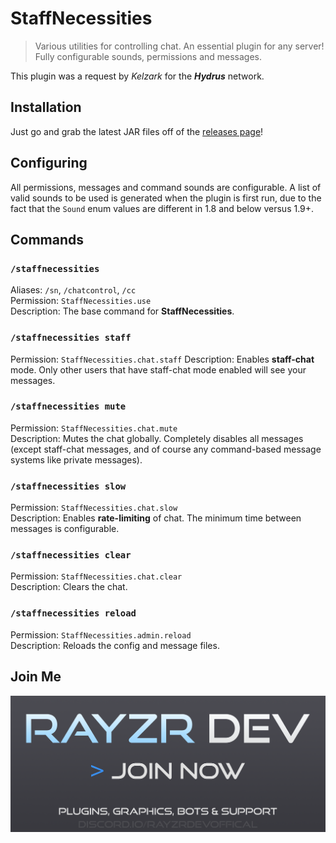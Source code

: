 # StaffNecessities
> Various utilities for controlling chat. An essential plugin for any server! Fully configurable sounds, permissions and messages.

This plugin was a request by *Kelzark* for the ***Hydrus*** network.

## Installation
Just go and grab the latest JAR files off of the [releases page](https://github.com/Rayzr522/StaffNecessities/releases)!

## Configuring
All permissions, messages and command sounds are configurable. A list of valid sounds to be used is generated when the plugin is first run, due to the fact that the `Sound` enum values are different in 1.8 and below versus 1.9+.

## Commands

### `/staffnecessities`
Aliases: `/sn`, `/chatcontrol`, `/cc`  
Permission: `StaffNecessities.use`  
Description: The base command for **StaffNecessities**.

### `/staffnecessities staff`
Permission: `StaffNecessities.chat.staff` 
Description: Enables **staff-chat** mode. Only other users that have staff-chat mode enabled will see your messages.

### `/staffnecessities mute`
Permission: `StaffNecessities.chat.mute`  
Description: Mutes the chat globally. Completely disables all messages (except staff-chat messages, and of course any command-based message systems like private messages).

### `/staffnecessities slow`
Permission: `StaffNecessities.chat.slow`  
Description: Enables **rate-limiting** of chat. The minimum time between messages is configurable.

### `/staffnecessities clear`
Permission: `StaffNecessities.chat.clear`  
Description: Clears the chat.

### `/staffnecessities reload`
Permission: `StaffNecessities.admin.reload`  
Description: Reloads the config and message files.

## Join Me
[![Discord Badge](https://github.com/Rayzr522/ProjectResources/raw/master/RayzrDev/badge-small.png)](https://discord.io/rayzrdevofficial)
